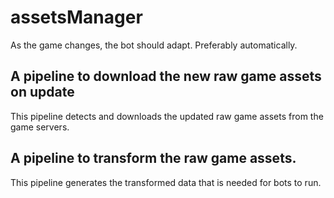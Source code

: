 # assetsManager

As the game changes, the bot should adapt. Preferably automatically.

## A pipeline to download the new raw game assets on update
This pipeline detects and downloads the updated raw game assets from the game servers.

## A pipeline to transform the raw game assets.
This pipeline generates the transformed data that is needed for bots to run.
